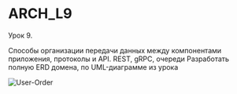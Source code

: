# ARCH_L9

Урок 9. 

Способы организации передачи данных между компонентами приложения, протоколы и API. REST, gRPC, очереди
Разработать полную ERD домена, по UML-диаграмме из урока


![User-Order](https://github.com/PavelE13/ARCH_L9/assets/94640966/264be2b6-6077-4a3a-ac16-f4ac43dabefd)

